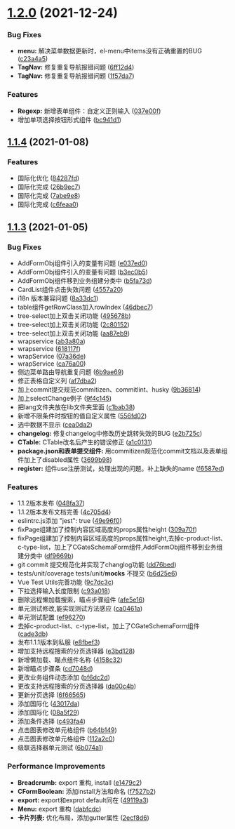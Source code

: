 # [1.2.0](http://gitlab.skysri.com/flower/admin-toolkit/compare/final_v1.1.4...final_v1.2.0) (2021-12-24)


### Bug Fixes

* **menu:** 解决菜单数据更新时，el-menu中items没有正确重置的BUG ([c23a4a5](http://gitlab.skysri.com/flower/admin-toolkit/commit/c23a4a5c81c2096142176a3f8d93973d482c1b6a))
* **TagNav:** 修复重复导航报错问题 ([6ff12d4](http://gitlab.skysri.com/flower/admin-toolkit/commit/6ff12d4323c23b18c2e12f27ed986cc9342f41f2))
* **TagNav:** 修复重复导航报错问题 ([1f57da7](http://gitlab.skysri.com/flower/admin-toolkit/commit/1f57da7845b9f68a6202313da6c2c9e3acac49ef))


### Features

* **Regexp:** 新增表单组件：自定义正则输入 ([037e00f](http://gitlab.skysri.com/flower/admin-toolkit/commit/037e00f85e5f66fe884f9f0225d23e34636b83a2))
* 增加单项选择按钮形式组件 ([bc941d1](http://gitlab.skysri.com/flower/admin-toolkit/commit/bc941d116864852b6fe8ce3ee89a88c13793dc35))



## [1.1.4](http://gitlab.skysri.com/flower/admin-toolkit/compare/final_v1.1.3...final_v1.1.4) (2021-01-08)


### Features

* 国际化优化 ([84287fd](http://gitlab.skysri.com/flower/admin-toolkit/commit/84287fde34a98354127ac0fa07db810916f2324b))
* 国际化完成 ([26b9ec7](http://gitlab.skysri.com/flower/admin-toolkit/commit/26b9ec780bd9f589b5d8d1757f7a1c66c9186887))
* 国际化完成 ([7abe9e8](http://gitlab.skysri.com/flower/admin-toolkit/commit/7abe9e82244ec6f08df6275dc07ae370b5932fb0))
* 国际化完成 ([c6feaa0](http://gitlab.skysri.com/flower/admin-toolkit/commit/c6feaa0ecbf6f770e6140071e8cce038c013610e))



## [1.1.3](http://gitlab.skysri.com/flower/admin-toolkit/compare/ca76a0007e52d535cc0e0a86ec0123b4e0d682b7...final_v1.1.3) (2021-01-05)


### Bug Fixes

* AddFormObj组件引入的变量有问题 ([e037ed0](http://gitlab.skysri.com/flower/admin-toolkit/commit/e037ed05b39d3ae32e88e29ad27f906907c05518))
* AddFormObj组件引入的变量有问题 ([b3ec0b5](http://gitlab.skysri.com/flower/admin-toolkit/commit/b3ec0b5b8b7bf4079a89e37b9fe816072b1180d6))
* AddFormObj组件移到业务组建分类中 ([b5fa73d](http://gitlab.skysri.com/flower/admin-toolkit/commit/b5fa73df58c7e81c9abc4b2f8803756934196397))
* CardList组件点击失效问题 ([4557a20](http://gitlab.skysri.com/flower/admin-toolkit/commit/4557a2048499cb4cefadef8b1f23bea8726a06c2))
* i18n 版本兼容问题 ([8a33dc1](http://gitlab.skysri.com/flower/admin-toolkit/commit/8a33dc17c8fa16b18c594b4a16e165cdcb7ba911))
* table组件getRowClass加入rowIndex ([46dbec7](http://gitlab.skysri.com/flower/admin-toolkit/commit/46dbec78ee82b958f043f2e92c35a29a2d505051))
* tree-select加上双击关闭功能 ([495678b](http://gitlab.skysri.com/flower/admin-toolkit/commit/495678b3d3eef327bee3b88941f4f24b9b6b4241))
* tree-select加上双击关闭功能 ([2c80152](http://gitlab.skysri.com/flower/admin-toolkit/commit/2c80152a4c50188f0c70cadc1b00cf56bba90eff))
* tree-select加上双击关闭功能 ([aa87eb9](http://gitlab.skysri.com/flower/admin-toolkit/commit/aa87eb961de8916ffe847aebb0f9d63e080faded))
* wrapservice ([ab3a80a](http://gitlab.skysri.com/flower/admin-toolkit/commit/ab3a80ab2e5fd2cb8bb45af59725b289330f3d86))
* wrapservice ([618117f](http://gitlab.skysri.com/flower/admin-toolkit/commit/618117f6fb941ebe81a53e1541dff4e159e0f550))
* wrapService ([07a36de](http://gitlab.skysri.com/flower/admin-toolkit/commit/07a36dedcce88474dba7771dbd727dab7d792123))
* wrapService ([ca76a00](http://gitlab.skysri.com/flower/admin-toolkit/commit/ca76a0007e52d535cc0e0a86ec0123b4e0d682b7))
* 侧边菜单路由导航重复问题 ([6b9ae69](http://gitlab.skysri.com/flower/admin-toolkit/commit/6b9ae698bdbcb863131a823b45a25274052b7053))
* 修正表格自定义列 ([af7dba2](http://gitlab.skysri.com/flower/admin-toolkit/commit/af7dba21950ff985349b1eac180e357090f41375))
* 加上commit提交规范commitizen、commitlint、husky ([9b36814](http://gitlab.skysri.com/flower/admin-toolkit/commit/9b36814bb0cc17116ddc0d63e0ff7396e11ea031))
* 加上selectChange例子 ([9f4c145](http://gitlab.skysri.com/flower/admin-toolkit/commit/9f4c1456965a43da55cd73f8612890ed40fc62cc))
* 把lang文件夹放在lib文件夹里面 ([c1bab38](http://gitlab.skysri.com/flower/admin-toolkit/commit/c1bab386e1e57d770444ea4a485e251ec6949e7e))
* 新增不限条件时按钮的值自定义属性 ([556fd02](http://gitlab.skysri.com/flower/admin-toolkit/commit/556fd02505792ce4c2003d06b962bf48efc9fe9a))
* 选中数据不显示 ([cea0da2](http://gitlab.skysri.com/flower/admin-toolkit/commit/cea0da206c2bb76e1561b2f056a4cdf3f6a25da3))
* **changelog:** 修复changelog中修改历史跳转失效的BUG ([e2b725c](http://gitlab.skysri.com/flower/admin-toolkit/commit/e2b725c8e754ddfe4e5bd7c3e868382108d9b6f8))
* **CTable:** CTable改名后产生的错误修正 ([a1c0131](http://gitlab.skysri.com/flower/admin-toolkit/commit/a1c0131a0a1fff963b037a359f60dd68e55ce910))
* **package.json和表单提交组件:** 用commitizen规范化commit文档以及表单组件加上了disabled属性 ([3699b98](http://gitlab.skysri.com/flower/admin-toolkit/commit/3699b98d1b9a39a6db068cf3ab7c4003bd67903c))
* **register:** 组件use注册测试，处理出现的问题。补上缺失的name ([f6587ed](http://gitlab.skysri.com/flower/admin-toolkit/commit/f6587ed34b94e0e80f39c4f8afee6cf826580d01))


### Features

* 1.1.2版本发布 ([048fa37](http://gitlab.skysri.com/flower/admin-toolkit/commit/048fa37f5fa01881e4cbef86060d7a637314fc87))
* 1.1.2版本发布文档完善 ([4c705d4](http://gitlab.skysri.com/flower/admin-toolkit/commit/4c705d421fb63c0a04f58f8448c9be663f8312f9))
* eslintrc.js添加 "jest": true ([49e96f0](http://gitlab.skysri.com/flower/admin-toolkit/commit/49e96f06ecaf7968f37ad643d05a391783e454ab))
* fixPage组建加了控制内容区域高度的props属性height ([309a70f](http://gitlab.skysri.com/flower/admin-toolkit/commit/309a70fd862b205fa8b571373d8e190bc322a26b))
* fixPage组建加了控制内容区域高度的props属性height,去掉c-product-list、c-type-list，加上了CGateSchemaForm组件,AddFormObj组件移到业务组建分类中 ([df9669b](http://gitlab.skysri.com/flower/admin-toolkit/commit/df9669b123e3d244104375eb931416c87156df27))
* git commit 提交规范化并实现了changlog功能 ([dd76bed](http://gitlab.skysri.com/flower/admin-toolkit/commit/dd76bed57923490c1ec94c1942fcba133eb28b45))
* tests/unit/coverage tests/unit/__mocks__ 不提交 ([b6d25e6](http://gitlab.skysri.com/flower/admin-toolkit/commit/b6d25e6047a689206d18af7670b91f86d934ba2c))
* Vue Test Utils完善功能 ([9c7dc3c](http://gitlab.skysri.com/flower/admin-toolkit/commit/9c7dc3c7cc61780a74f60cb76b82e1aaeb9a0509))
* 下拉选择输入长度限制 ([c93a018](http://gitlab.skysri.com/flower/admin-toolkit/commit/c93a018993db161a94bb70af54a73ce2e55f8889))
* 删除远程懒加载搜索，瞄点步骤组件 ([afe5e16](http://gitlab.skysri.com/flower/admin-toolkit/commit/afe5e16f2d2e65566ce93db273eb125f41c92468))
* 单元测试修改,能实现测试方法感应 ([ca0461a](http://gitlab.skysri.com/flower/admin-toolkit/commit/ca0461a6c9c17b84bbbbb6d01ff4d89d7eb313a9))
* 单元测试配置 ([ef96270](http://gitlab.skysri.com/flower/admin-toolkit/commit/ef96270b46426d4d45203fc23325a54b7f5ea59d))
* 去掉c-product-list、c-type-list，加上了CGateSchemaForm组件 ([cade3db](http://gitlab.skysri.com/flower/admin-toolkit/commit/cade3dbc43c5212f13596db182de80a7e993ef4e))
* 发布1.1.1版本到私服 ([e8fbef3](http://gitlab.skysri.com/flower/admin-toolkit/commit/e8fbef325f0fcb74e2f03066b50a15e99649cf09))
* 增加支持远程搜索的分页选择器 ([e3bd128](http://gitlab.skysri.com/flower/admin-toolkit/commit/e3bd1286fa81ec6a4262f186e8fbafb5c592780e))
* 新增懒加载、瞄点组件名称 ([4158c32](http://gitlab.skysri.com/flower/admin-toolkit/commit/4158c32c7976e413e27f9bbd8849311b48cfb159))
* 新增瞄点步骤条 ([cd7048d](http://gitlab.skysri.com/flower/admin-toolkit/commit/cd7048d84073c9db21f16968e133567adcc44cc0))
* 更改业务组件动态添加 ([bf6dc2d](http://gitlab.skysri.com/flower/admin-toolkit/commit/bf6dc2d12a1bd999d314035493d5e9a3fe356afc))
* 更改支持远程搜索的分页选择器 ([da00c4b](http://gitlab.skysri.com/flower/admin-toolkit/commit/da00c4b2be190cbaaab68ecb3b46736f85704aab))
* 更新分页选择 ([6f66565](http://gitlab.skysri.com/flower/admin-toolkit/commit/6f665658739566c524b2900d2ab32e034835db14))
* 添加国际化 ([43017da](http://gitlab.skysri.com/flower/admin-toolkit/commit/43017da285191607696de29afc991c75d6194e97))
* 添加国际化 ([08a5f29](http://gitlab.skysri.com/flower/admin-toolkit/commit/08a5f29ce1dcc31c32a24cd068a40bf58b507a04))
* 添加条件选择 ([c493fa4](http://gitlab.skysri.com/flower/admin-toolkit/commit/c493fa477e54c113d18f10bbfaa286bb9b1db81a))
* 点击图表修改单元格组件 ([b64b149](http://gitlab.skysri.com/flower/admin-toolkit/commit/b64b149cb06acde8c44cde9fad8312b95a6946d3))
* 点击图表修改单元格组件 ([112a2c0](http://gitlab.skysri.com/flower/admin-toolkit/commit/112a2c0dbff6e34760a1f3f992449750ad11cf1f))
* 级联选择器单元测试 ([6b074a1](http://gitlab.skysri.com/flower/admin-toolkit/commit/6b074a1e0077f5a9968a008241e1d0bc83db1b34))


### Performance Improvements

* **Breadcrumb:** export 重构, install ([e1479c2](http://gitlab.skysri.com/flower/admin-toolkit/commit/e1479c250a0eab711d6d7f1f00dcf41d5a03d559))
* **CFormBoolean:** 添加install方法和命名 ([f7527b2](http://gitlab.skysri.com/flower/admin-toolkit/commit/f7527b2b808633ff985ec1ab694761f2c9c4f9c8))
* **export:** export和exprot default同在 ([49119a3](http://gitlab.skysri.com/flower/admin-toolkit/commit/49119a37356474f4e32642d276429976ab6a6124))
* **Menu:** export 重构 ([dabfcdc](http://gitlab.skysri.com/flower/admin-toolkit/commit/dabfcdcea30ff7908222885f30f405858a16e4c5))
* **卡片列表:** 优化布局，添加gutter属性 ([2ecf8d6](http://gitlab.skysri.com/flower/admin-toolkit/commit/2ecf8d6fc8e2ef9fd4c01b981ec1a57827c1c47b))



